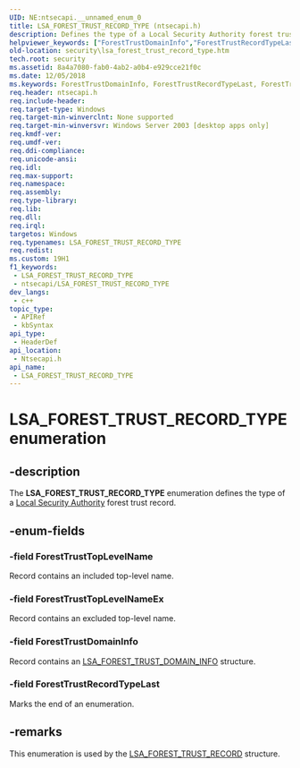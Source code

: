 ```yaml
---
UID: NE:ntsecapi.__unnamed_enum_0
title: LSA_FOREST_TRUST_RECORD_TYPE (ntsecapi.h)
description: Defines the type of a Local Security Authority forest trust record.
helpviewer_keywords: ["ForestTrustDomainInfo","ForestTrustRecordTypeLast","ForestTrustTopLevelName","ForestTrustTopLevelNameEx","LSA_FOREST_TRUST_RECORD_TYPE","LSA_FOREST_TRUST_RECORD_TYPE enumeration [Security]","ntsecapi/ForestTrustDomainInfo","ntsecapi/ForestTrustRecordTypeLast","ntsecapi/ForestTrustTopLevelName","ntsecapi/ForestTrustTopLevelNameEx","ntsecapi/LSA_FOREST_TRUST_RECORD_TYPE","security.lsa_forest_trust_record_type"]
old-location: security\lsa_forest_trust_record_type.htm
tech.root: security
ms.assetid: 8a4a7080-fab0-4ab2-a0b4-e929cce21f0c
ms.date: 12/05/2018
ms.keywords: ForestTrustDomainInfo, ForestTrustRecordTypeLast, ForestTrustTopLevelName, ForestTrustTopLevelNameEx, LSA_FOREST_TRUST_RECORD_TYPE, LSA_FOREST_TRUST_RECORD_TYPE enumeration [Security], ntsecapi/ForestTrustDomainInfo, ntsecapi/ForestTrustRecordTypeLast, ntsecapi/ForestTrustTopLevelName, ntsecapi/ForestTrustTopLevelNameEx, ntsecapi/LSA_FOREST_TRUST_RECORD_TYPE, security.lsa_forest_trust_record_type
req.header: ntsecapi.h
req.include-header: 
req.target-type: Windows
req.target-min-winverclnt: None supported
req.target-min-winversvr: Windows Server 2003 [desktop apps only]
req.kmdf-ver: 
req.umdf-ver: 
req.ddi-compliance: 
req.unicode-ansi: 
req.idl: 
req.max-support: 
req.namespace: 
req.assembly: 
req.type-library: 
req.lib: 
req.dll: 
req.irql: 
targetos: Windows
req.typenames: LSA_FOREST_TRUST_RECORD_TYPE
req.redist: 
ms.custom: 19H1
f1_keywords:
 - LSA_FOREST_TRUST_RECORD_TYPE
 - ntsecapi/LSA_FOREST_TRUST_RECORD_TYPE
dev_langs:
 - c++
topic_type:
 - APIRef
 - kbSyntax
api_type:
 - HeaderDef
api_location:
 - Ntsecapi.h
api_name:
 - LSA_FOREST_TRUST_RECORD_TYPE
---
```


# LSA_FOREST_TRUST_RECORD_TYPE enumeration


## -description

The <b>LSA_FOREST_TRUST_RECORD_TYPE</b> enumeration defines the type of a <a href="https://docs.microsoft.com/windows/desktop/SecGloss/l-gly">Local Security Authority</a> forest trust record.

## -enum-fields

### -field ForestTrustTopLevelName

Record contains an included top-level name.

### -field ForestTrustTopLevelNameEx

Record contains an excluded top-level name.

### -field ForestTrustDomainInfo

Record contains an <a href="https://docs.microsoft.com/windows/desktop/api/ntsecapi/ns-ntsecapi-lsa_forest_trust_domain_info">LSA_FOREST_TRUST_DOMAIN_INFO</a> structure.

### -field ForestTrustRecordTypeLast

Marks the end of an enumeration.

## -remarks

This enumeration is used by the <a href="https://docs.microsoft.com/windows/desktop/api/ntsecapi/ns-ntsecapi-lsa_forest_trust_record">LSA_FOREST_TRUST_RECORD</a> structure.

